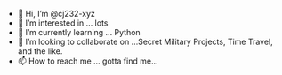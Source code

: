- 👋 Hi, I’m @cj232-xyz
- 👀 I’m interested in ... lots
- 🌱 I’m currently learning ... Python
- 💞️ I’m looking to collaborate on ...Secret Military Projects, Time Travel, and the like.
- 📫 How to reach me ... gotta find me...

<!---
cj232-ux/cj232-ux is a ✨ special ✨ repository because its `README.md` (this file) appears on your GitHub profile.
You can click the Preview link to take a look at your changes.
--->
